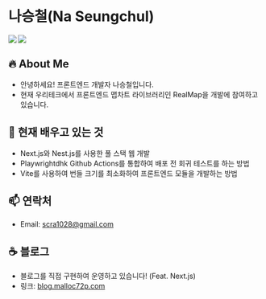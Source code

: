 # 나승철(Na Seungchul)

<img align="left" src="https://github-readme-stats.vercel.app/api?username=Malloc72P&show_icons=true&theme=radical" />
<img src="https://github-readme-stats.vercel.app/api/top-langs/?username=Malloc72P&layout=compact&theme=radical" />

<br />

## 🔥 About Me

- 안녕하세요! 프론트엔드 개발자 나승철입니다.
- 현재 우리테크에서 프론트엔드 맵차트 라이브러리인 RealMap을 개발에 참여하고 있습니다.

<!--

## 🔭 예전에 작업했던 프로젝트

- 우리테크에서 기술지원 및 라이선스 발급 서비스인 support.realgrid.com 개발에 참여했습니다.
  - Atlas Search를 도입하여 규모 20만건의 문서에서 Full-Text 검색 구현
  - 평균 응답시간 150ms 이하로 유지
- 또한 우리테크에서 RealReport와 RealMap 라이브러리 개발에 참여했습니다.
  - RealReport: 웹 환경에서 RealReport의 Formula를 MS Excel의 Formula로 변환하고 출력하고 엑셀로 내보내는 기능 구현
  - RealMap: 3차원 및 2차원 지도에서 차트 및 도형을 랜더링하는 기능 구현 및 유지보수
- [Inabase](https://github.com/Malloc72P/inabase): 풀스택 웹 개발을 빠르게 할 수 있도록 도와주는 Template Repository입니다.
  - TurboRepo를 사용하는 MonoRepo 구조의 프로젝트.
  - NextJS + NestJS 조합의 프로젝트이며 사용자 인증 기능이 미리 구현.
- [Blog](https://github.com/Malloc72P/Blog): Nextra 기반의 SSG를 사용하는 블로그 프로젝트입니다.
  - 데이터베이스가 없는 구조이지만 게시글을 태그나 시리즈로 필터링하여 조회할 수 있는 기능 구현
-->

## 🌱 현재 배우고 있는 것

- Next.js와 Nest.js를 사용한 풀 스택 웹 개발
- Playwrightdhk Github Actions를 통합하여 배포 전 회귀 테스트를 하는 방법
- Vite를 사용하여 번들 크기를 최소화하여 프론트엔드 모듈을 개발하는 방법

## 📫 연락처

- Email: scra1028@gmail.com

## ☕️ 블로그

- 블로그를 직접 구현하여 운영하고 있습니다! (Feat. Next.js)
- 링크: [blog.malloc72p.com](https://blog.malloc72p.com)

<!--
**Malloc72P/Malloc72P** is a ✨ _special_ ✨ repository because its `README.md` (this file) appears on your GitHub profile.

Here are some ideas to get you started:

- 🔭 I’m currently working on ...
- 🌱 I’m currently learning ...
- 👯 I’m looking to collaborate on ...
- 🤔 I’m looking for help with ...
- 💬 Ask me about ...
- 📫 How to reach me: ...
- 😄 Pronouns: ...
- ⚡ Fun fact: ...

